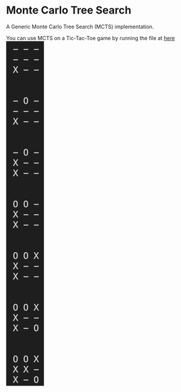 # Monte Carlo Tree Search
A Generic Monte Carlo Tree Search (MCTS) implementation.

You can use MCTS on a Tic-Tac-Toe game by running the file at [here](https://github.com/TheanLim/mcts/blob/main/mcts/applications/mnk.py)
![](https://github.com/TheanLim/mcts/blob/main/Screen%20Shot%202022-04-05%20at%207.01.28%20PM.png)
